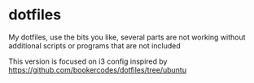 # dotfiles
My dotfiles, use the bits you like, several parts are not working without additional scripts or programs that are not included

This version is focused on i3 config inspired by https://github.com/bookercodes/dotfiles/tree/ubuntu 
